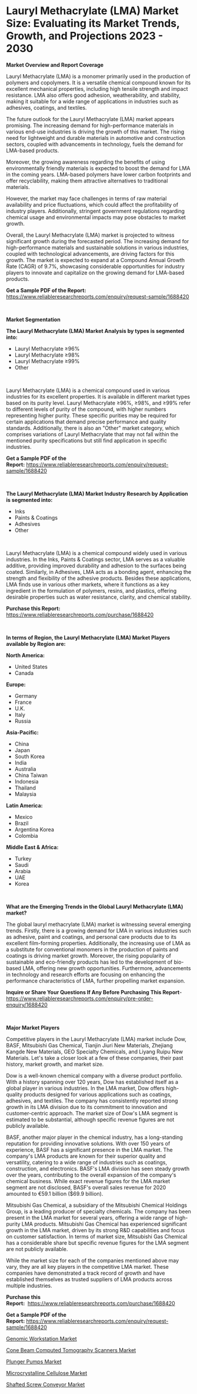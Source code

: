 <p><h1>Lauryl Methacrylate (LMA) Market Size: Evaluating its Market Trends, Growth, and Projections 2023 - 2030</h1></p><p><strong>Market Overview and Report Coverage</strong></p>
<p><p>Lauryl Methacrylate (LMA) is a monomer primarily used in the production of polymers and copolymers. It is a versatile chemical compound known for its excellent mechanical properties, including high tensile strength and impact resistance. LMA also offers good adhesion, weatherability, and stability, making it suitable for a wide range of applications in industries such as adhesives, coatings, and textiles.</p><p>The future outlook for the Lauryl Methacrylate (LMA) market appears promising. The increasing demand for high-performance materials in various end-use industries is driving the growth of this market. The rising need for lightweight and durable materials in automotive and construction sectors, coupled with advancements in technology, fuels the demand for LMA-based products.</p><p>Moreover, the growing awareness regarding the benefits of using environmentally friendly materials is expected to boost the demand for LMA in the coming years. LMA-based polymers have lower carbon footprints and offer recyclability, making them attractive alternatives to traditional materials.</p><p>However, the market may face challenges in terms of raw material availability and price fluctuations, which could affect the profitability of industry players. Additionally, stringent government regulations regarding chemical usage and environmental impacts may pose obstacles to market growth.</p><p>Overall, the Lauryl Methacrylate (LMA) market is projected to witness significant growth during the forecasted period. The increasing demand for high-performance materials and sustainable solutions in various industries, coupled with technological advancements, are driving factors for this growth. The market is expected to expand at a Compound Annual Growth Rate (CAGR) of 9.7%, showcasing considerable opportunities for industry players to innovate and capitalize on the growing demand for LMA-based products.</p></p>
<p><strong>Get a Sample PDF of the Report:</strong> <a href="https://www.reliableresearchreports.com/enquiry/request-sample/1688420">https://www.reliableresearchreports.com/enquiry/request-sample/1688420</a></p>
<p>&nbsp;</p>
<p><strong>Market Segmentation</strong></p>
<p><strong>The Lauryl Methacrylate (LMA) Market Analysis by types is segmented into:</strong></p>
<p><ul><li>Lauryl Methacrylate ≥96%</li><li>Lauryl Methacrylate ≥98%</li><li>Lauryl Methacrylate ≥99%</li><li>Other</li></ul></p>
<p>&nbsp;</p>
<p><p>Lauryl Methacrylate (LMA) is a chemical compound used in various industries for its excellent properties. It is available in different market types based on its purity level. Lauryl Methacrylate ≥96%, ≥98%, and ≥99% refer to different levels of purity of the compound, with higher numbers representing higher purity. These specific purities may be required for certain applications that demand precise performance and quality standards. Additionally, there is also an "Other" market category, which comprises variations of Lauryl Methacrylate that may not fall within the mentioned purity specifications but still find application in specific industries.</p></p>
<p><strong>Get a Sample PDF of the Report:</strong>&nbsp;<a href="https://www.reliableresearchreports.com/enquiry/request-sample/1688420">https://www.reliableresearchreports.com/enquiry/request-sample/1688420</a></p>
<p>&nbsp;</p>
<p><strong>The Lauryl Methacrylate (LMA) Market Industry Research by Application is segmented into:</strong></p>
<p><ul><li>Inks</li><li>Paints & Coatings</li><li>Adhesives</li><li>Other</li></ul></p>
<p>&nbsp;</p>
<p><p>Lauryl Methacrylate (LMA) is a chemical compound widely used in various industries. In the Inks, Paints & Coatings sector, LMA serves as a valuable additive, providing improved durability and adhesion to the surfaces being coated. Similarly, in Adhesives, LMA acts as a bonding agent, enhancing the strength and flexibility of the adhesive products. Besides these applications, LMA finds use in various other markets, where it functions as a key ingredient in the formulation of polymers, resins, and plastics, offering desirable properties such as water resistance, clarity, and chemical stability.</p></p>
<p><strong>Purchase this Report:</strong>&nbsp; <a href="https://www.reliableresearchreports.com/purchase/1688420">https://www.reliableresearchreports.com/purchase/1688420</a></p>
<p>&nbsp;</p>
<p><strong>In terms of Region, the Lauryl Methacrylate (LMA) Market Players available by Region are:</strong></p>
<p>
    <p> <strong> North America: </strong>
        <ul>
            <li>United States</li>
            <li>Canada</li>
        </ul>
        </p> 
    <p> <strong> Europe: </strong>
        <ul>
            <li>Germany</li>
            <li>France</li>
            <li>U.K.</li>
            <li>Italy</li>
            <li>Russia</li>
        </ul>
        </p> 
    <p> <strong> Asia-Pacific: </strong>
        <ul>
            <li>China</li>
            <li>Japan</li>
            <li>South Korea</li>
            <li>India</li>
            <li>Australia</li>
            <li>China Taiwan</li>
            <li>Indonesia</li>
            <li>Thailand</li>
            <li>Malaysia</li>
        </ul>
        </p> 
    <p> <strong> Latin America: </strong>
        <ul>
            <li>Mexico</li>
            <li>Brazil</li>
            <li>Argentina Korea</li>
            <li>Colombia</li>
        </ul>
        </p> 
    <p> <strong> Middle East & Africa: </strong>
        <ul>
            <li>Turkey</li>
            <li>Saudi</li>
            <li>Arabia</li>
            <li>UAE</li>
            <li>Korea</li>
        </ul>
    </p>
    </p>
<p>&nbsp;</p>
<p><strong>What are the Emerging Trends in the Global Lauryl Methacrylate (LMA) market?</strong></p>
<p><p>The global lauryl methacrylate (LMA) market is witnessing several emerging trends. Firstly, there is a growing demand for LMA in various industries such as adhesive, paint and coatings, and personal care products due to its excellent film-forming properties. Additionally, the increasing use of LMA as a substitute for conventional monomers in the production of paints and coatings is driving market growth. Moreover, the rising popularity of sustainable and eco-friendly products has led to the development of bio-based LMA, offering new growth opportunities. Furthermore, advancements in technology and research efforts are focusing on enhancing the performance characteristics of LMA, further propelling market expansion.</p></p>
<p><strong>Inquire or Share Your Questions If Any Before Purchasing This Report</strong>- <a href="https://www.reliableresearchreports.com/enquiry/pre-order-enquiry/1688420">https://www.reliableresearchreports.com/enquiry/pre-order-enquiry/1688420</a></p>
<p>&nbsp;</p>
<p><strong>Major Market Players</strong></p>
<p><p>Competitive players in the Lauryl Methacrylate (LMA) market include Dow, BASF, Mitsubishi Gas Chemical, Tianjin Jiuri New Materials, Zhejiang Kangde New Materials, GEO Specialty Chemicals, and Liyang Ruipu New Materials. Let's take a closer look at a few of these companies, their past history, market growth, and market size.</p><p>Dow is a well-known chemical company with a diverse product portfolio. With a history spanning over 120 years, Dow has established itself as a global player in various industries. In the LMA market, Dow offers high-quality products designed for various applications such as coatings, adhesives, and textiles. The company has consistently reported strong growth in its LMA division due to its commitment to innovation and customer-centric approach. The market size of Dow's LMA segment is estimated to be substantial, although specific revenue figures are not publicly available.</p><p>BASF, another major player in the chemical industry, has a long-standing reputation for providing innovative solutions. With over 150 years of experience, BASF has a significant presence in the LMA market. The company's LMA products are known for their superior quality and versatility, catering to a wide range of industries such as coatings, construction, and electronics. BASF's LMA division has seen steady growth over the years, contributing to the overall expansion of the company's chemical business. While exact revenue figures for the LMA market segment are not disclosed, BASF's overall sales revenue for 2020 amounted to €59.1 billion ($69.9 billion).</p><p>Mitsubishi Gas Chemical, a subsidiary of the Mitsubishi Chemical Holdings Group, is a leading producer of specialty chemicals. The company has been present in the LMA market for several years, offering a wide range of high-purity LMA products. Mitsubishi Gas Chemical has experienced significant growth in the LMA market, driven by its strong R&D capabilities and focus on customer satisfaction. In terms of market size, Mitsubishi Gas Chemical has a considerable share but specific revenue figures for the LMA segment are not publicly available.</p><p>While the market size for each of the companies mentioned above may vary, they are all key players in the competitive LMA market. These companies have demonstrated a track record of growth and have established themselves as trusted suppliers of LMA products across multiple industries.</p></p>
<p><strong>Purchase this Report:</strong>&nbsp;&nbsp;<a href="https://www.reliableresearchreports.com/purchase/1688420">https://www.reliableresearchreports.com/purchase/1688420</a></p>
<p></p>
<p><strong>Get a Sample PDF of the Report:</strong>&nbsp;<a href="https://www.reliableresearchreports.com/enquiry/request-sample/1688420">https://www.reliableresearchreports.com/enquiry/request-sample/1688420</a></p>
<p><p><a href="https://medium.com/@juananienow/genomic-workstation-market-the-key-to-successful-business-strategy-forecast-till-2030-b0688b4a8faa">Genomic Workstation Market</a></p><p><a href="https://medium.com/@jaydonhyatt2023/cone-beam-computed-tomography-scanners-market-analysis-its-cagr-market-segmentation-and-global-74488be3702c">Cone Beam Computed Tomography Scanners Market</a></p><p><a href="https://www.linkedin.com/pulse/plunger-pumps-market-insights-players-forecast-till-wp3xe/">Plunger Pumps Market</a></p><p><a href="https://www.linkedin.com/pulse/microcrystalline-cellulose-market-size-share-amp-trends-analysis/">Microcrystalline Cellulose Market</a></p><p><a href="https://www.linkedin.com/pulse/shafted-screw-conveyor-market-size-2023-2030-global-industrial-f4goe/">Shafted Screw Conveyor Market</a></p></p>